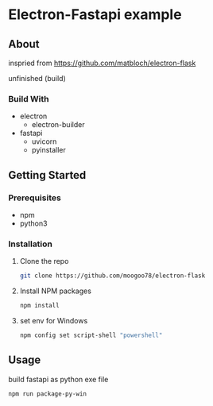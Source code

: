 # Electron-Fastapi example

## About

inspried from https://github.com/matbloch/electron-flask

unfinished (build)

### Build With

- electron
  - electron-builder
- fastapi
  - uvicorn
  - pyinstaller

## Getting Started

### Prerequisites

* npm
* python3

### Installation

1. Clone the repo
   ```sh
   git clone https://github.com/moogoo78/electron-flask
   ```
2. Install NPM packages
   ```sh
   npm install
   ```
3. set env for Windows
   ```sh
   npm config set script-shell "powershell"
   ```

## Usage

build fastapi as python exe file
```sh
npm run package-py-win
```
